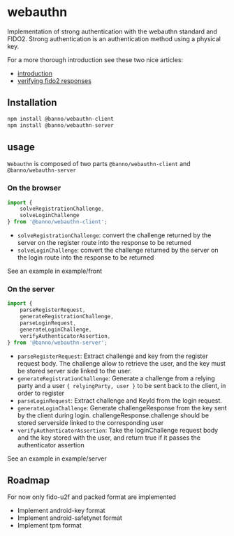 # webauthn

Implementation of strong authentication with the webauthn standard and FIDO2.
Strong authentication is an authentication method using a physical key.

For a more thorough introduction see these two nice articles:

- [introduction](https://medium.com/@herrjemand/introduction-to-webauthn-api-5fd1fb46c285)
- [verifying fido2 responses](https://medium.com/@herrjemand/verifying-fido2-responses-4691288c8770)

## Installation

```js
npm install @banno/webauthn-client
npm install @banno/webauthn-server
```

## usage

`Webauthn` is composed of two parts `@banno/webauthn-client` and `@banno/webauthn-server`

### On the browser

```js
import { 
    solveRegistrationChallenge,
    solveLoginChallenge
} from '@banno/webauthn-client';
```

- `solveRegistrationChallenge`:
    convert the challenge returned by the server on the register route into the response to be returned
- `solveLoginChallenge`:
    convert the challenge returned by the server on the login route into the response to be returned

See an example in example/front

### On the server

```js
import {
    parseRegisterRequest,
    generateRegistrationChallenge,
    parseLoginRequest,
    generateLoginChallenge,
    verifyAuthenticatorAssertion,
} from '@banno/webauthn-server';
```

- `parseRegisterRequest`:
    Extract challenge and key from the register request body. The challenge allow to retrieve the user, and the key must be stored server side linked to the user.
- `generateRegistrationChallenge`:
    Generate a challenge from a relying party and a user `{ relyingParty, user }` to be sent back to the client, in order to register
- `parseLoginRequest`:
    Extract challenge and KeyId from the login request.
- `generateLoginChallenge`:
    Generate challengeResponse from the key sent by the client during login. challengeResponse.challenge should be stored serverside linked to the corresponding user
- `verifyAuthenticatorAssertion`:
    Take the loginChallenge request body and the key stored with the user, and return true if it passes the authenticator assertion

See an example in example/server


## Roadmap

For now only fido-u2f and packed format are implemented

- Implement android-key format
- Implement android-safetynet format
- Implement tpm format



